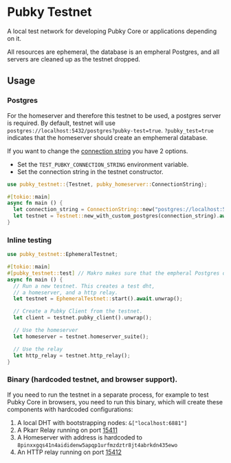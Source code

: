 # Pubky Testnet

A local test network for developing Pubky Core or applications depending on it.

All resources are ephemeral, the database is an empheral Postgres, and all servers are cleaned up as the testnet dropped.

## Usage

### Postgres

For the homeserver and therefore this testnet to be used, a postgres server is required. 
By default, testnet will use `postgres://localhost:5432/postgres?pubky-test=true`.
`?pubky_test=true` indicates that the homeserver should create an emphemeral database.

If you want to change the [connection string](https://www.postgresql.org/docs/current/libpq-connect.html#LIBPQ-CONNSTRING-URIS) you have 2 options.

- Set the `TEST_PUBKY_CONNECTION_STRING` environment variable.
- Set the connection string in the testnet constructor.

```rust
use pubky_testnet::{Testnet, pubky_homeserver::ConnectionString};

#[tokio::main]
async fn main () {
  let connection_string = ConnectionString::new("postgres://localhost:5432/my_db").unwrap();
  let testnet = Testnet::new_with_custom_postgres(connection_string).await.unwrap();
}
```

### Inline testing

```rust
use pubky_testnet::EphemeralTestnet;

#[tokio::main]
#[pubky_testnet::test] // Makro makes sure that the empheral Postgres databases are cleaned up.
async fn main () {
  // Run a new testnet. This creates a test dht,
  // a homeserver, and a http relay.
  let testnet = EphemeralTestnet::start().await.unwrap();

  // Create a Pubky Client from the testnet.
  let client = testnet.pubky_client().unwrap();

  // Use the homeserver
  let homeserver = testnet.homeserver_suite();

  // Use the relay
  let http_relay = testnet.http_relay();
}
```

### Binary (hardcoded testnet, and browser support).

If you need to run the testnet in a separate process, for example to test Pubky Core in browsers, you need to run this binary, which will create these components with hardcoded configurations:

1. A local DHT with bootstrapping nodes: `&["localhost:6881"]`
2. A Pkarr Relay running on port [15411](pubky_common::constants::testnet_ports::PKARR_RELAY)
3. A Homeserver with address is hardcoded to `8pinxxgqs41n4aididenw5apqp1urfmzdztr8jt4abrkdn435ewo`
4. An HTTP relay running on port [15412](pubky_common::constants::testnet_ports::HTTP_RELAY)
